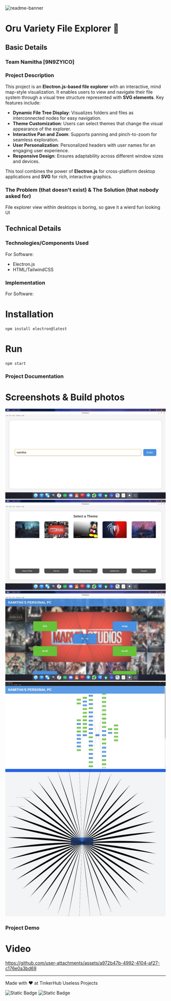 <img width="1280" alt="readme-banner" src="https://github.com/user-attachments/assets/35332e92-44cb-425b-9dff-27bcf1023c6c">

# Oru Variety File Explorer 🎯


## Basic Details
### Team Namitha [9N9ZYICO]

### Project Description
This project is an **Electron.js-based file explorer** with an interactive, mind map-style visualization. It enables users to view and navigate their file system through a visual tree structure represented with **SVG elements**. Key features include:

- **Dynamic File Tree Display**: Visualizes folders and files as interconnected nodes for easy navigation.
- **Theme Customization**: Users can select themes that change the visual appearance of the explorer.
- **Interactive Pan and Zoom**: Supports panning and pinch-to-zoom for seamless exploration.
- **User Personalization**: Personalized headers with user names for an engaging user experience.
- **Responsive Design**: Ensures adaptability across different window sizes and devices.

This tool combines the power of **Electron.js** for cross-platform desktop applications and **SVG** for rich, interactive graphics.

### The Problem (that doesn't exist) & The Solution (that nobody asked for)
File explorer view within desktops is boring, so gave it a wierd fun looking UI


## Technical Details
### Technologies/Components Used
For Software:
- Electron.js
- HTML/TailwindCSS

### Implementation
For Software:
# Installation
`npm install electron@latest`

# Run
`npm start`

### Project Documentation
# Screenshots & Build photos

![screenshot1](https://github.com/Namitha-KS/useless_project_file-explorer/blob/main/assets/screenshot1.jpg)
![screenshot2](https://github.com/Namitha-KS/useless_project_file-explorer/blob/main/assets/screenshot2.jpg)
![screenshot3](https://github.com/Namitha-KS/useless_project_file-explorer/blob/main/assets/screenshot3.jpg)
![screenshot4](https://github.com/Namitha-KS/useless_project_file-explorer/blob/main/assets/screenshot4.jpg)
![screenshot5](https://github.com/Namitha-KS/useless_project_file-explorer/blob/main/assets/screenshot5.jpg)

### Project Demo
# Video

https://github.com/user-attachments/assets/a972b47b-4992-4104-af27-c176e0a3bd69




---
Made with ❤️ at TinkerHub Useless Projects 

![Static Badge](https://img.shields.io/badge/TinkerHub-24?color=%23000000&link=https%3A%2F%2Fwww.tinkerhub.org%2F)
![Static Badge](https://img.shields.io/badge/UselessProject--24-24?link=https%3A%2F%2Fwww.tinkerhub.org%2Fevents%2FQ2Q1TQKX6Q%2FUseless%2520Projects)



